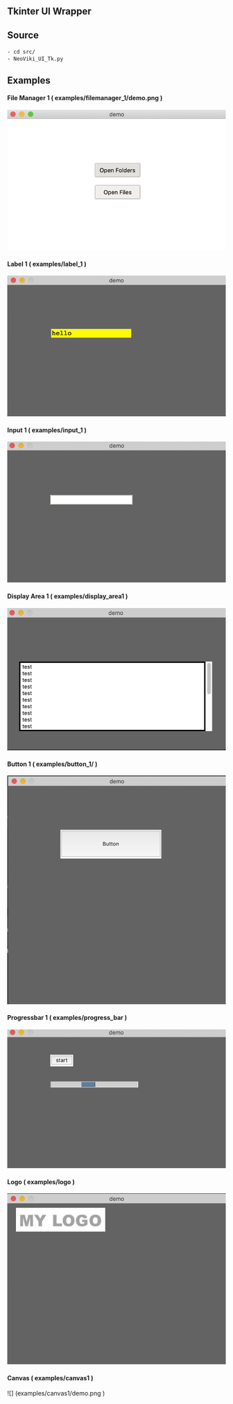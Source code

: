 ## Tkinter UI Wrapper


## Source

    - cd src/
    - NeoViki_UI_Tk.py

## Examples

#### File Manager 1 ( examples/filemanager_1/demo.png )

![](examples/filemanager_1/demo.png)

#### Label 1 ( examples/label_1 )

![](examples/label_1/demo.png)

#### Input 1 ( examples/input_1 )

![](examples/input_1/demo.png)

#### Display Area 1 ( examples/display_area1 )

![](examples/display_area1/demo.png)

#### Button 1 ( examples/button_1/ )

![](examples/button_1/demo.png)

#### Progressbar 1 ( examples/progress_bar )

![](examples/progress_bar/demo.png)

#### Logo ( examples/logo )

![](examples/logo/demo.png)

#### Canvas ( examples/canvas1 )

![] (examples/canvas1/demo.png )


